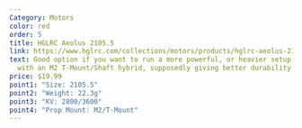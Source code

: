 ```yaml
---
Category: Motors
color: red
order: 5
title: HGLRC Aeolus 2105.5
link: https://www.hglrc.com/collections/motors/products/hglrc-aeolus-2105-5-m2-m5-brushless-motor-2800kv-3600kv
text: Good option if you want to run a more powerful, or heavier setup. It comes
  with an M2 T-Mount/Shaft hybrid, supposedly giving better durability
price: $19.99
point1: "Size: 2105.5"
point2: "Weight: 22.3g"
point3: "KV: 2800/3600"
point4: "Prop Mount: M2/T-Mount"
---
```

